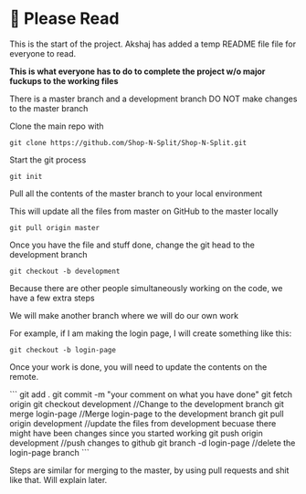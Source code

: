 <h1>👾 Please Read</h1>

<p>This is the start of the project. Akshaj has added a temp README file file for everyone to read.</p>

<p><strong>This is what everyone has to do to complete the project w/o major fuckups to the working files</strong></p>

There is a master branch and a development branch
DO NOT make changes to the master branch

<p>Clone the main repo with</p>

`git clone https://github.com/Shop-N-Split/Shop-N-Split.git`

<p>Start the git process</p>

`git init`

<p>Pull all the contents of the master branch to your local environment</p>
<p>This will update all the files from master on GitHub to the master locally</p>

`git pull origin master`

<p>Once you have the file and stuff done, change the git head to the development branch</p>

`git checkout -b development`

<p>Because there are other people simultaneously working on the code, we have a few extra steps</p>
<p>We will make another branch where we will do our own work</p>
<p>For example, if I am making the login page, I will create something like this:</p>
 
`git checkout -b login-page`
 
<p>Once your work is done, you will need to update the contents on the remote. </p>
```
git add .
git commit -m "your comment on what you have done"
git fetch origin
git checkout development //Change to the development branch
git merge login-page //Merge login-page to the development branch
git pull origin development //update the files from development becuase there might have been changes since you started working 
git push origin development //push changes to github
git branch -d login-page //delete the login-page branch
```

<p>Steps are similar for merging to the master, by using pull requests and shit like that. Will explain later.</p>
 
 

